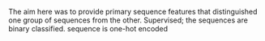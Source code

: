 
The aim here was to provide primary sequence features that distinguished one group of sequences from the other. Supervised; the sequences are binary classified.
sequence is one-hot encoded

